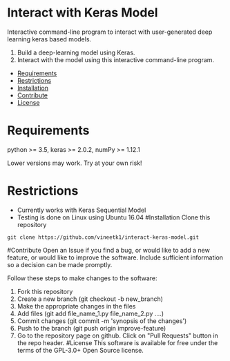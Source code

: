 # Interact with Keras Model
Interactive command-line program to interact with user-generated deep learning keras based models.
1. Build a deep-learning model using Keras. 
1. Interact with the model using this interactive command-line program.
<!-- vim-markdown-toc GFM -->
* [Requirements](#requirements)
* [Restrictions](#restrictions)
* [Installation](#installation)
* [Contribute](#contribute)
* [License](#license)

<!-- vim-markdown-toc -->
# Requirements
python >= 3.5, keras >= 2.0.2, numPy >= 1.12.1

Lower versions may work. Try at your own risk!
# Restrictions
* Currently works with Keras Sequential Model
* Testing is done on Linux using Ubuntu 16.04
#Installation
Clone this repository
~~~
git clone https://github.com/vineetk1/interact-keras-model.git
~~~
#Contribute
Open an Issue if you find a bug, or would like to add a new feature, or would like to improve the software. Include sufficient information so a decision can be made promptly.

Follow these steps to make changes to the software:
1. Fork this repository
1. Create a new branch (git checkout -b new_branch)
1. Make the appropriate changes in the files
1. Add files (git add file_name_1.py file_name_2.py ....)
1. Commit changes (git commit -m 'synopsis of the changes')
1. Push to the branch (git push origin improve-feature)
1. Go to the repository page on github. Click on "Pull Requests" button in the repo header.
#License
This software is available for free under the terms of the GPL-3.0+ Open Source license. 
